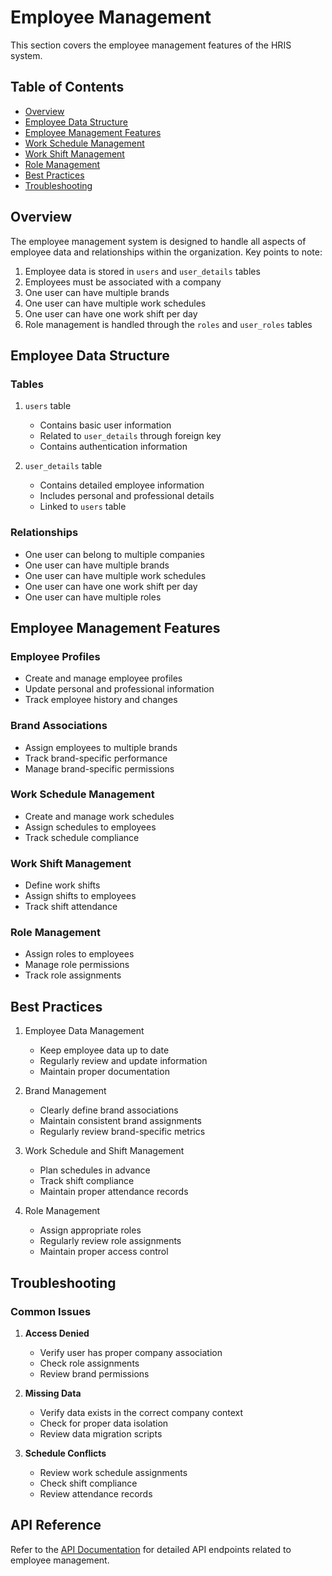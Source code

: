 # Employee Management

This section covers the employee management features of the HRIS system.

## Table of Contents

- [Overview](#overview)
- [Employee Data Structure](#employee-data-structure)
- [Employee Management Features](#employee-management-features)
- [Work Schedule Management](#work-schedule-management)
- [Work Shift Management](#work-shift-management)
- [Role Management](#role-management)
- [Best Practices](#best-practices)
- [Troubleshooting](#troubleshooting)

## Overview

The employee management system is designed to handle all aspects of employee data and relationships within the organization. Key points to note:

1. Employee data is stored in `users` and `user_details` tables
2. Employees must be associated with a company
3. One user can have multiple brands
4. One user can have multiple work schedules
5. One user can have one work shift per day
6. Role management is handled through the `roles` and `user_roles` tables

## Employee Data Structure

### Tables

1. `users` table
   - Contains basic user information
   - Related to `user_details` through foreign key
   - Contains authentication information

2. `user_details` table
   - Contains detailed employee information
   - Includes personal and professional details
   - Linked to `users` table

### Relationships

- One user can belong to multiple companies
- One user can have multiple brands
- One user can have multiple work schedules
- One user can have one work shift per day
- One user can have multiple roles

## Employee Management Features

### Employee Profiles
- Create and manage employee profiles
- Update personal and professional information
- Track employee history and changes

### Brand Associations
- Assign employees to multiple brands
- Track brand-specific performance
- Manage brand-specific permissions

### Work Schedule Management
- Create and manage work schedules
- Assign schedules to employees
- Track schedule compliance

### Work Shift Management
- Define work shifts
- Assign shifts to employees
- Track shift attendance

### Role Management
- Assign roles to employees
- Manage role permissions
- Track role assignments

## Best Practices

1. Employee Data Management
   - Keep employee data up to date
   - Regularly review and update information
   - Maintain proper documentation

2. Brand Management
   - Clearly define brand associations
   - Maintain consistent brand assignments
   - Regularly review brand-specific metrics

3. Work Schedule and Shift Management
   - Plan schedules in advance
   - Track shift compliance
   - Maintain proper attendance records

4. Role Management
   - Assign appropriate roles
   - Regularly review role assignments
   - Maintain proper access control

## Troubleshooting

### Common Issues

1. **Access Denied**
   - Verify user has proper company association
   - Check role assignments
   - Review brand permissions

2. **Missing Data**
   - Verify data exists in the correct company context
   - Check for proper data isolation
   - Review data migration scripts

3. **Schedule Conflicts**
   - Review work schedule assignments
   - Check shift compliance
   - Review attendance records

## API Reference

Refer to the [API Documentation](../../api/README.md) for detailed API endpoints related to employee management.
